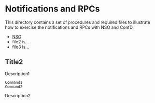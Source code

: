 #  Notifications and RPCs

This directory contains a set of procedures and required files to illustrate how to exercise the notifications and RPCs with NSO and ConfD.

* [NSO](https://github.com/NSO-developer/xran-demo/Notifications-RPCs/NSO)
* file2 is...
* file3 is...

## Title2

Description1

    Command1
    Command2

Description2
